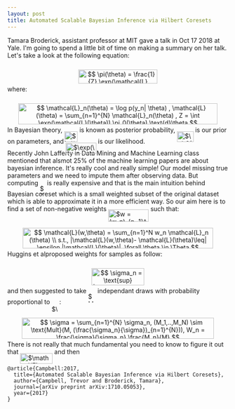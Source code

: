 ```yaml
---
layout: post
title: Automated Scalable Bayesian Inference via Hilbert Coresets
---
```


Tamara Broderick, assistant professor at MIT gave a talk in Oct 17 2018 at Yale. I'm going to spend a little bit of time on making a summary on her talk. 
Let's take a look at the following equation:

<p align="center"><img alt="$$&#10;\pi(\theta) = \frac{1}{Z} \exp(\mathcal{L}(\theta))\pi_0(\theta)&#10;$$" src="https://rawgit.com/dadashkarimi/dadashkarimi.github.io/master/svgs/91492ab74501760ebda77e5f23254365.svg?invert_in_darkmode" align="middle" width="179.81865pt" height="32.9901pt" style="position:relative;top:10px"/></p>
where:

<p align="center"><img alt="$$&#10;\mathcal{L}_n(\theta) = \log p(y_n| \theta) , \mathcal{L}(\theta) = \sum_{n=1}^{N} \mathcal{L}_n(\theta) , Z = \int \exp(\mathcal{L}(\theta)) \pi_0(\theta) \text{d}\theta&#10;$$" src="https://rawgit.com/dadashkarimi/dadashkarimi.github.io/master/svgs/03c94fdb68892d1eb5ba1fbadcf0608d.svg?invert_in_darkmode" align="middle" width="454.2186pt" height="47.60745pt" style="position:relative;top:10px"/></p>

In Bayesian theory, <img alt="$\pi(\theta)$" src="https://rawgit.com/dadashkarimi/dadashkarimi.github.io/master/svgs/6fa7cd273b9dae03a6c405b96d9c5cbe.svg?invert_in_darkmode" align="middle" width="30.919185pt" height="24.6576pt" style="position:relative;top:10px"/> is known as posterior probability, <img alt="$\pi_0(\theta)$" src="https://rawgit.com/dadashkarimi/dadashkarimi.github.io/master/svgs/8aa9108c2200ae4076470ce9adb904d0.svg?invert_in_darkmode" align="middle" width="37.70382pt" height="24.6576pt" style="position:relative;top:10px"/> is our prior on parameters, and <img alt="$\exp(\mathcal{L}(\theta))$" src="https://rawgit.com/dadashkarimi/dadashkarimi.github.io/master/svgs/b1ea63db5d1b3e764e3cfe8b75e09a10.svg?invert_in_darkmode" align="middle" width="70.19661pt" height="24.6576pt" style="position:relative;top:10px"/> is our likelihood.  
Recently John Lafferty in Data Mining and Machine Learning class mentioned that alsmot 25% of the machine learning papers are about bayesian inference.
It's really cool and really simple! Our model missing true parameters and we need to impute them after observing data. 
But computing <img alt="$Z$" src="https://rawgit.com/dadashkarimi/dadashkarimi.github.io/master/svgs/5b51bd2e6f329245d425b8002d7cf942.svg?invert_in_darkmode" align="middle" width="12.351075pt" height="22.38192pt" style="position:relative;top:10px"/> is really expensive and that is the main intuition behind Bayesian coreset which is a small weighted subset of the original dataset which is able to approximate it in a more efficient way.
So our aim here is to find a set of non-negative weights <img alt="$w = (w_n)_{n=1}^N$" src="https://rawgit.com/dadashkarimi/dadashkarimi.github.io/master/svgs/e4cc989c959ee0093d4efba23ab9afc4.svg?invert_in_darkmode" align="middle" width="92.40033pt" height="27.65697pt" style="position:relative;top:10px"/> such that:

<p align="center"><img alt="$$&#10;\mathcal{L}(w,\theta) = \sum_{n=1}^N w_n \mathcal{L}_n (\theta) \\&#10;s.t., |\mathcal{L}(w,\theta)- \mathcal{L}(\theta)\leq| \epsilon |\mathcal{L}(\theta)|, \forall \theta \in \Theta&#10;$$" src="https://rawgit.com/dadashkarimi/dadashkarimi.github.io/master/svgs/99f551308ebf237eebb0a525e5192d26.svg?invert_in_darkmode" align="middle" width="434.12325pt" height="47.60745pt" style="position:relative;top:10px"/></p>

Huggins et alproposed weights for samples as follow:

<p align="center"><img alt="$$&#10;\sigma_n = \text{sup} |\frac{\mathcal{L}_n(\theta)}{\mathcal{L}(\theta)}|&#10;$$" src="https://rawgit.com/dadashkarimi/dadashkarimi.github.io/master/svgs/b90e505c55a193dba69775f325c397d6.svg?invert_in_darkmode" align="middle" width="119.330145pt" height="38.834895pt" style="position:relative;top:10px"/></p>

and then suggested to take <img alt="$M$" src="https://rawgit.com/dadashkarimi/dadashkarimi.github.io/master/svgs/fb97d38bcc19230b0acd442e17db879c.svg?invert_in_darkmode" align="middle" width="17.73981pt" height="22.46574pt" style="position:relative;top:10px"/> independant draws with probability proportional to <img alt="$\sigma_n$" src="https://rawgit.com/dadashkarimi/dadashkarimi.github.io/master/svgs/28cf960b1f96e750df70968130f6b0db.svg?invert_in_darkmode" align="middle" width="17.519205pt" height="14.15535pt" style="position:relative;top:10px"/>:

<p align="center"><img alt="$$&#10;\sigma = \sum_{n=1}^{N} \sigma_n, (M_1,..,M_N) \sim \text{Mult}(M, (\frac{\sigma_n}{\sigma})_{n=1}^{N})), W_n = \frac{\sigma}{\sigma_n} \frac{M_n}{M}&#10;$$" src="https://rawgit.com/dadashkarimi/dadashkarimi.github.io/master/svgs/2b0964934da890f84af138bedb519cdb.svg?invert_in_darkmode" align="middle" width="437.2269pt" height="47.60745pt" style="position:relative;top:10px"/></p>

There is not really that much fundamental you need to know to figure it out that <img alt="$\mathcal{E}[W_n]=1$" src="https://rawgit.com/dadashkarimi/dadashkarimi.github.io/master/svgs/1ed896c4df68572e63f9442f7c2ea1ca.svg?invert_in_darkmode" align="middle" width="73.888485pt" height="24.6576pt" style="position:relative;top:10px"/> and then 

```
@article{Campbell:2017,
  title={Automated Scalable Bayesian Inference via Hilbert Coresets},
  author={Campbell, Trevor and Broderick, Tamara},
  journal={arXiv preprint arXiv:1710.05053},
  year={2017}
}
```

